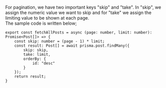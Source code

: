 For pagination, we have two important keys "skip" and "take". In "skip", we assign the numeric value we want to skip and for "take" we assign the limiting value to be shown at each page.
<br> The sample code is written below;

```
export const fetchAllPosts = async (page: number, limit: number): Promise<Post[]> => {
    const skip: number = (page - 1) * limit;
    const result: Post[] = await prisma.post.findMany({
        skip: skip,
        take: limit,
        orderBy: {
            id: "desc"
        }
    });
    return result;
}
```
